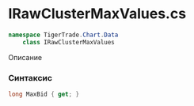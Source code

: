 
# IRawClusterMaxValues.cs
```csharp
namespace TigerTrade.Chart.Data  
    class IRawClusterMaxValues
```

Описание

### Синтаксис
```csharp
long MaxBid { get; }
```
